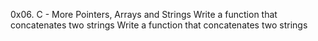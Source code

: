 0x06. C - More Pointers, Arrays and Strings
Write a function that concatenates two strings
Write a function that concatenates two strings
